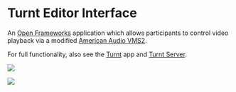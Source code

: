 # Turnt Editor Interface

An [Open Frameworks](http://openframeworks.cc/) application which allows participants to control video playback via a modified [American Audio VMS2](http://www.americandj.eu/en/vms2.html).

For full functionality, also see the [Turnt](https://github.com/MoonshotLab/Turnt) app and [Turnt Server](https://github.com/MoonshotLab/Turnt-Server). 

![](http://i.imgur.com/Tw4SjPB.gif)

![](http://i.imgur.com/8lFYyOi.gif)
